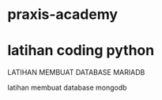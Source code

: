 # praxis-academy
# latihan coding python 


LATIHAN MEMBUAT DATABASE MARIADB

latihan membuat database mongodb
